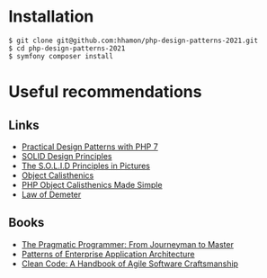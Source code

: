 # Installation

```
$ git clone git@github.com:hhamon/php-design-patterns-2021.git
$ cd php-design-patterns-2021
$ symfony composer install
```

# Useful recommendations

## Links
- [Practical Design Patterns with PHP 7](https://speakerdeck.com/hhamon/practical-design-patterns-with-php-7)
- [SOLID Design Principles](https://thedavidmasters.com/2018/10/27/solid-design-principles/)
- [The S.O.L.I.D Principles in Pictures](https://medium.com/backticks-tildes/the-s-o-l-i-d-principles-in-pictures-b34ce2f1e898)
- [Object Calisthenics](https://williamdurand.fr/2013/06/03/object-calisthenics/)
- [PHP Object Calisthenics Made Simple](https://tomasvotruba.com/blog/2017/06/26/php-object-calisthenics-rules-made-simple-version-3-0-is-out-now/)
- [Law of Demeter](https://en.wikipedia.org/wiki/Law_of_Demeter)

## Books
- [The Pragmatic Programmer: From Journeyman to Master](https://www.amazon.fr/Pragmatic-Programmer-Journeyman-Master/dp/020161622X)
- [Patterns of Enterprise Application Architecture](https://www.amazon.fr/Patterns-Enterprise-Application-Architecture-d%C2%B4Espagne/dp/B0073R93MO/ref=asap_bc?ie=UTF8)
- [Clean Code: A Handbook of Agile Software Craftsmanship](https://www.oreilly.com/library/view/clean-code-a/9780136083238/)

